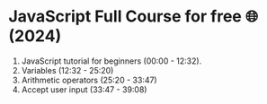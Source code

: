 # JavaScript Full Course for free 🌐 (2024)

1. JavaScript tutorial for beginners (00:00 - 12:32).
2. Variables (12:32 - 25:20)
3. Arithmetic operators (25:20 - 33:47)
4. Accept user input (33:47 - 39:08)